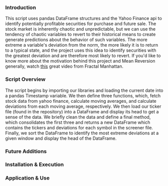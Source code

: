 ### Introduction
This script uses pandas DataFrame structures and the Yahoo Finance api to identify potentially profitable securities for purchase and future sale.
The stock market is inherently chaotic and unpredictable, but we can use the tendency of chaotic variables to revert to their historical means to create generate predictions about the behavior of such variables.
The more extreme a variable's deviation from the norm, the more likely it is to return to a typical state, and the project uses this idea to identify securities with the greatest deviation and are therefore most likely to revert.
If you'd like to know more about the motivation behind this project and Mean Reversion generally, watch [this](https://www.youtube.com/watch?v=GMhVuZa6VtY) great video from Fractal Manhattan.
### Script Overview
The script begins by importing our libraries and loading the current date into a pandas Timestamp variable. We then define three functions, which, fetch stock data from yahoo finance, calculate moving averages, and calculate deviations from each moving average, respectively. We then load our ticker file (found in the repository) into a DataFrame and display its head to get a sense of the data. We briefly clean the data and define a final method, which consolidates the first three and returns a new DataFrame which contains the tickers and deviations for each symbol in the screener file. Finally, we sort the DataFrame to identify the most extreme deviations at a given window and display the head of the DataFrame.
### Future Additions
### Installation & Execution
### Application & Use
